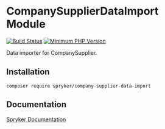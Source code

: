 # CompanySupplierDataImport Module
[![Build Status](https://travis-ci.org/spryker/company-supplier-data-import.svg)](https://travis-ci.org/spryker/company-supplier-data-import)
[![Minimum PHP Version](https://img.shields.io/badge/php-%3E%3D%207.3-8892BF.svg)](https://php.net/)

Data importer for CompanySupplier.

## Installation

```
composer require spryker/company-supplier-data-import
```

## Documentation

[Spryker Documentation](https://academy.spryker.com/developing_with_spryker/module_guide/modules.html)
